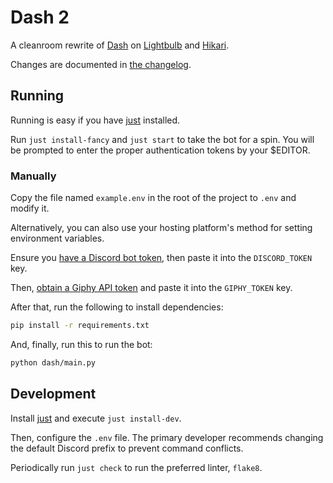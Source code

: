 # Dash 2

A cleanroom rewrite of [Dash](https://github.com/tomodachi94/dash) on [Lightbulb](https://github.com/tandemdude/hikari-lightbulb) and [Hikari](https://github.com/hikari-py/hikari).

Changes are documented in [the changelog](CHANGELOG.md).

## Running

Running is easy if you have [just](https://just.systems/man/en/chapter_1.html) installed.

Run `just install-fancy` and `just start` to take the bot for a spin. You will be prompted to enter the proper authentication tokens by your $EDITOR.

### Manually

Copy the file named `example.env` in the root of the project to `.env` and modify it.

Alternatively, you can also use your hosting platform's method for setting environment variables.

Ensure you [have a Discord bot token](https://github.com/reactiflux/discord-irc/wiki/Creating-a-discord-bot-&-getting-a-token), then paste it into the `DISCORD_TOKEN` key.

Then, [obtain a Giphy API token](https://developers.giphy.com/docs/api) and paste it into the `GIPHY_TOKEN` key.

After that, run the following to install dependencies:

```bash
pip install -r requirements.txt
```

And, finally, run this to run the bot:

```bash
python dash/main.py
```

## Development

Install [just](https://just.systems/man/en/chapter_1.html) and execute `just install-dev`. 

Then, configure the `.env` file. The primary developer recommends changing the default Discord prefix to prevent command conflicts.

Periodically run `just check` to run the preferred linter, `flake8`.
